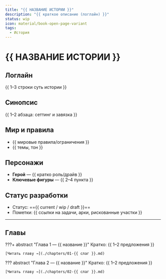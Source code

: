 ```yaml
---
title: "{{ НАЗВАНИЕ ИСТОРИИ }}"
description: "{{ краткое описание (логлайн) }}"
status: wip
icon: material/book-open-page-variant
tags:
  - История
---
```


# {{ НАЗВАНИЕ ИСТОРИИ }}

## Логлайн
{{ 1–3 строки суть истории }}

## Синопсис
{{ 1–2 абзаца: сеттинг и завязка }}

## Мир и правила
- {{ мировые правила/ограничения }}
- {{ темы, тон }}

## Персонажи
- **Герой** — {{ кратко роль/драйв }}
- **Ключевые фигуры** — {{ 2–4 пункта }}

## Статус разработки
- Статус: =={{ current / wip / draft }}==
- Пометки: {{ ссылки на задачи, арки, рискованные участки }}

---

## Главы
<!-- Используем раскрывающиеся блоки ??? -->
???+ abstract "Глава 1 — {{ название }}"
    Кратко: {{ 1–2 предложения }}

    [Читать главу →](./chapters/01-{{ слаг }}.md)

??? abstract "Глава 2 — {{ название }}"
    Кратко: {{ 1–2 предложения }}

    [Читать главу →](./chapters/02-{{ слаг }}.md)

<!-- добавляй по мере появления глав -->
